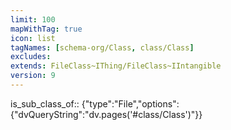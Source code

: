 ```yaml
---
limit: 100
mapWithTag: true
icon: list
tagNames: [schema-org/Class, class/Class]
excludes: 
extends: FileClass~IThing/FileClass~IIntangible
version: 9
---
```



is_sub_class_of::  {"type":"File","options":{"dvQueryString":"dv.pages('#class/Class')"}}

